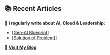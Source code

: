## 📚 Recent Articles
📖 **I regularly write about AI, Cloud & Leadership:**  
- [[Gen-AI Blueprint](https://github.com/shaktiamarendra/technical-articles/blob/main/Gen-AI%20Blueprint.md#unlocking-the-potential-of-generative-ai-a-strategic-blueprint)]  
- [[Solution of Problem](https://github.com/shaktiamarendra/technical-articles/blob/main/Solution%20of%20Problem.md)]]  

📝 **[Visit My Blog](https://github.com/shaktiamarendra/technical-articles/tree/main)**  
